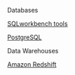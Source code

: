 Databases

[SQLworkbench tools](sqlworkbench)

[PostgreSQL](postgresql)





Data Warehouses

[Amazon Redshift](redshift)
